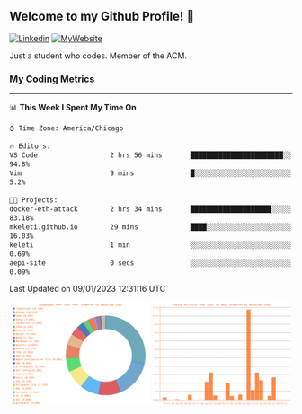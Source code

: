 ## Welcome to my Github Profile! 👋

[![Linkedin](https://img.shields.io/badge/LinkedIn-0077B5?style=for-the-badge&logo=linkedin&logoColor=white)](https://www.linkedin.com/in/mkeleti)   [![MyWebsite](https://img.shields.io/badge/website-000000?style=for-the-badge&logo=About.me&logoColor=white)](https://mkeleti.com)

Just a student who codes. Member of the ACM.

### My Coding Metrics

---

<!--START_SECTION:waka-->
📊 **This Week I Spent My Time On** 

```text
⌚︎ Time Zone: America/Chicago

🔥 Editors: 
VS Code                  2 hrs 56 mins       ███████████████████████░░   94.8% 
Vim                      9 mins              █░░░░░░░░░░░░░░░░░░░░░░░░   5.2%

🐱‍💻 Projects: 
docker-eth-attack        2 hrs 34 mins       ████████████████████░░░░░   83.18% 
mkeleti.github.io        29 mins             ████░░░░░░░░░░░░░░░░░░░░░   16.03% 
keleti                   1 min               ░░░░░░░░░░░░░░░░░░░░░░░░░   0.69% 
aepi-site                0 secs              ░░░░░░░░░░░░░░░░░░░░░░░░░   0.09%

```


 Last Updated on 09/01/2023 12:31:16 UTC
<!--END_SECTION:waka-->

<p align="center" >
<img width="49%" alt="My most used Languages" src="assets/waka-langs.svg"/>
<img width="49%" alt="My activity over last month" src="assets/waka-activs.svg"/>
</p>